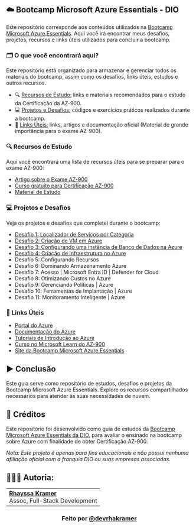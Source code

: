 ## ☁️ Bootcamp Microsoft Azure Essentials - DIO

Este repositório corresponde aos conteúdos utilizados na [Bootcamp Microsoft Azure Essentials](https://www.dio.me/bootcamp/microsoft-azure-essentials?ref=AFOXWYVRXGV9). Aqui você irá encontrar meus desafios, projetos, recursos e links úteis utilizados para concluir a bootcamp.

### 🗂️ O que você encontrará aqui?
Este repositório está organizado para armazenar e gerenciar todos os materiais do bootcamp, assim como os desafios, links úteis, estudos e outros recursos.

- 🔍 [Recursos de Estudo:](https://github.com/rhayssakramer/desafios-dio-azure-essentials/recursos-de-estudo) links e materiais recomendados para o estudo da Certificação da AZ-900.
- 💻 [Projetos e Desafios:](https://github.com/rhayssakramer/desafios-dio-azure-essentials/projetos-e-desafios) códigos e exercícios práticos realizados durante a bootcamp.
- 🔗 [Links Úteis:](https://github.com/rhayssakramer/desafios-dio-azure-essentials/links-úteis) links, artigos e documentação oficial (Material de grande importância para o exame AZ-900).

### 🔍 Recursos de Estudo
Aqui você encontrará uma lista de recursos úteis para se preparar para o exame AZ-900:

- [Artigo sobre o Exame AZ-900](https://medium.com/@shalinds/my-two-week-journey-to-passing-the-az-900-exam-122f5f1e3732)
- [Curso gratuito para Certificação AZ-900](https://www.youtube.com/playlist?list=PL_yq9hmeKAk_rUvgo0KECZYI1bKzcyncC)
- [Material de Estudo](https://www.youtube.com/watch?v=h5PNYnwApkM&list=PL_yq9hmeKAk_rUvgo0KECZYI1bKzcyncC&index=1)

### 💻 Projetos e Desafios  
Veja os projetos e desafios que completei durante o bootcamp:
- [Desafio 1: Localizador de Serviços por Categoria](https://github.com/rhayssakramer/desafios-dio-azure-essentials/tree/main/Desafio%2301%20-%20Cria%C3%A7%C3%A3o%20de%20Guia%20de%20Localizador%20de%20Servi%C3%A7os%20por%20Categoria%20na%20Azure)
- [Desafio 2: Criação de VM em Azure](https://github.com/rhayssakramer/desafios-dio-azure-essentials/tree/main/Desafio%2302%20-%20Cria%C3%A7%C3%A3o%20de%20VM%20em%20Azure)
- [Desafio 3: Configurando uma instância de Banco de Dados na Azure](https://github.com/rhayssakramer/desafios-dio-azure-essentials/tree/main/Desafio%2303%20-%20Configurando%20uma%20inst%C3%A2ncia%20de%20Banco%20de%20Dados%20na%20Azure)
- [Desafio 4: Criação de Infraestrutura no Azure](https://github.com/rhayssakramer/desafios-dio-azure-essentials/tree/main/Desafio%2304%20-%20Construindo%20Arquiteturas%20no%20Azure)
- Desafio 5: Configurando Recursos
- Desafio 6: Dominando Armazenamento Azure
- Desafio 7: Acesso | Microsoft Entra ID | Defender for Cloud
- Desafio 8: Otimizando Custos no Azure
- Desafio 9: Gerenciando Políticas | Azure
- Desafio 10: Ferramentas de Implantação | Azure
- Desafio 11: Monitoramento Inteligente | Azure

### 🔗 Links Úteis
- [Portal do Azure](https://portal.azure.com/)
- [Documentação do Azure](https://docs.microsoft.com/azure/)
- [Tutoriais de Introdução ao Azure](https://docs.microsoft.com/learn/paths/azure-fundamentals/)
- [Curso no Microsoft Learn do AZ-900](https://learn.microsoft.com/pt-br/training/courses/az-900t00)
- [Site da Bootcamp Microsoft Azure Essentials](https://www.dio.me/bootcamp/microsoft-azure-essentials?ref=AFOXWYVRXGV9)

## ▶️ Conclusão
Este guia serve como repositório de estudos, desafios e projetos da Bootcamp Microsoft Azure Essentials. Explore os recursos compartilhados necessários para atender às suas necessidades de nuvem.

## 🔗 Créditos
Este repositório foi desenvolvido como guia de estudos da [Bootcamp Microsoft Azure Essentials da DIO](https://www.dio.me/bootcamp/microsoft-azure-essentials?ref=AFOXWYVRXGV9), para avaliar o ensinado na bootcamp sobre Azure com finalidade de obter Certificação AZ-900.

*Nota: Este projeto é apenas para fins educacionais e não possui nenhuma afiliação oficial com a franquia DIO ou suas empresas associadas.*

## 👩🏼‍💻 Autoria:
<table style="border=0">
  <tr>
    <td align="left">
      <a href="https://github.com/rhayssakramer">
        <span><b>Rhayssa Kramer</b></span>
      </a>
      <br>
      <span>Assoc, Full-Stack Development</span>
    </td>
  </tr>
</table>

### <div align="center">Feito por <a href="https://github.com/rhayssakramer">@devrhakramer</a></div>
